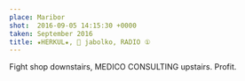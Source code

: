 ```yaml
---
place: Maribor
shot:  2016-09-05 14:15:30 +0000
taken: September 2016
title: ★HERKUL★, 🍎 jabolko, RADIO ①
---
```


Fight shop downstairs, MEDICO CONSULTING upstairs. Profit.

